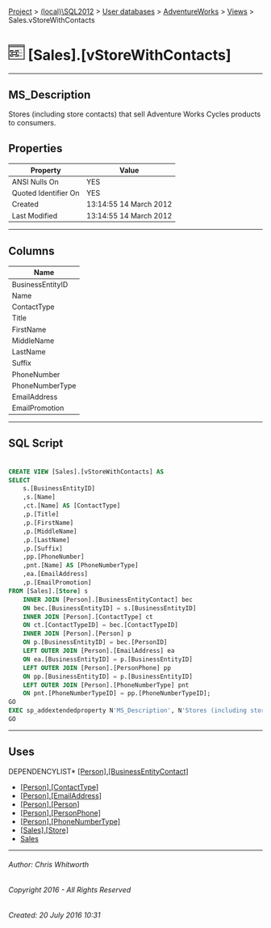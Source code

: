 #### 

[Project](../../../../index.md) > [(local)\\SQL2012](../../../index.md) > [User databases](../../index.md) > [AdventureWorks](../index.md) > [Views](Views.md) > Sales.vStoreWithContacts

# ![Views](../../../../Images/View32.png) [Sales].[vStoreWithContacts]

---

## <a name="#description"></a>MS_Description

Stores (including store contacts) that sell Adventure Works Cycles products to consumers.

## <a name="#properties"></a>Properties

| Property | Value |
|---|---|
| ANSI Nulls On | YES |
| Quoted Identifier On | YES |
| Created | 13:14:55 14 March 2012 |
| Last Modified | 13:14:55 14 March 2012 |


---

## <a name="#columns"></a>Columns

| Name |
|---|
| BusinessEntityID |
| Name |
| ContactType |
| Title |
| FirstName |
| MiddleName |
| LastName |
| Suffix |
| PhoneNumber |
| PhoneNumberType |
| EmailAddress |
| EmailPromotion |


---

## <a name="#sqlscript"></a>SQL Script

```sql

CREATE VIEW [Sales].[vStoreWithContacts] AS 
SELECT 
    s.[BusinessEntityID] 
    ,s.[Name] 
    ,ct.[Name] AS [ContactType] 
    ,p.[Title] 
    ,p.[FirstName] 
    ,p.[MiddleName] 
    ,p.[LastName] 
    ,p.[Suffix] 
    ,pp.[PhoneNumber] 
	,pnt.[Name] AS [PhoneNumberType]
    ,ea.[EmailAddress] 
    ,p.[EmailPromotion] 
FROM [Sales].[Store] s
    INNER JOIN [Person].[BusinessEntityContact] bec 
    ON bec.[BusinessEntityID] = s.[BusinessEntityID]
	INNER JOIN [Person].[ContactType] ct
	ON ct.[ContactTypeID] = bec.[ContactTypeID]
	INNER JOIN [Person].[Person] p
	ON p.[BusinessEntityID] = bec.[PersonID]
	LEFT OUTER JOIN [Person].[EmailAddress] ea
	ON ea.[BusinessEntityID] = p.[BusinessEntityID]
	LEFT OUTER JOIN [Person].[PersonPhone] pp
	ON pp.[BusinessEntityID] = p.[BusinessEntityID]
	LEFT OUTER JOIN [Person].[PhoneNumberType] pnt
	ON pnt.[PhoneNumberTypeID] = pp.[PhoneNumberTypeID];
GO
EXEC sp_addextendedproperty N'MS_Description', N'Stores (including store contacts) that sell Adventure Works Cycles products to consumers.', 'SCHEMA', N'Sales', 'VIEW', N'vStoreWithContacts', NULL, NULL
GO

```


---

## <a name="#uses"></a>Uses

DEPENDENCYLIST* [[Person].[BusinessEntityContact]](../Tables/BusinessEntityContact.md)
* [[Person].[ContactType]](../Tables/ContactType.md)
* [[Person].[EmailAddress]](../Tables/EmailAddress.md)
* [[Person].[Person]](../Tables/Person.md)
* [[Person].[PersonPhone]](../Tables/PersonPhone.md)
* [[Person].[PhoneNumberType]](../Tables/PhoneNumberType.md)
* [[Sales].[Store]](../Tables/Store.md)
* [Sales](../Security/Schemas/Sales.md)


---

###### Author:  Chris Whitworth

###### Copyright 2016 - All Rights Reserved

###### Created: 20 July 2016 10:31

